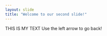 ```yaml
---
layout: slide
title: "Welcome to our second slide!"
---
```

THIS IS MY TEXT
Use the left arrow to go back!
